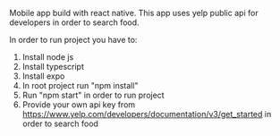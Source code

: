 Mobile app build with react native. This app uses yelp public api for developers in order to search food. 

In order to run project you have to:
1. Install node js
2. Install typescript
3. Install expo
4. In root project run "npm install"
5. Run "npm start" in order to run project
6. Provide your own api key from https://www.yelp.com/developers/documentation/v3/get_started in order to search food
